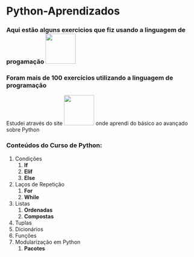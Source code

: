 # Python-Aprendizados
<h3>Aqui estão alguns exercicios que fiz usando a linguagem de progamação <img src="https://www.python.org/static/community_logos/python-logo-master-v3-TM-flattened.png" width= 80px heigth= 40px></h3>
<h3>Foram mais de 100 exercícios utilizando a linguagem de programação</h3>

<p>Estudei através do site   <a href="https://www.cursoemvideo.com/"> <img src="https://www.cursoemvideo.com/wp-content/uploads/2019/08/cursoemvideo-logo-branca.png" width= 80px heigth= 40px></a>   onde aprendi do básico ao avançado sobre Python </p>

<h3>Conteúdos do Curso de Python:</h3>
<ol>
<li style="list-style-type: decimal">Condições
<ol>
  <li> <strong>If</strong></li>
  <li> <strong>Elif</strong></li>
  <li> <strong>Else</strong></li>
</ol></li>
<li style="list-style-type: decimal">Laços de Repetição
<ol>
  <li> <strong>For</strong></li>
  <li> <strong>While</strong></li>
</ol></li>
<li style="list-style-type: decimal">Listas
<ol>
  <li> <strong>Ordenadas</strong></li>
  <li> <strong>Compostas</strong></li>
</ol></li>
<li style="list-style-type: decimal">Tuplas</li>
<li style="list-style-type: decimal">Dicionários</li>
<li style="list-style-type: decimal">Funções</li>
<li style="list-style-type: decimal">Modularização em Python
<ol>
  <li> <strong>Pacotes</strong></li>
</ol></li></li>
</ol>
